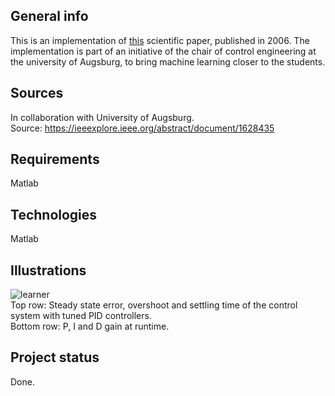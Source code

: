 ## General info
This is an implementation of [this](https://ieeexplore.ieee.org/abstract/document/1628435) scientific paper, published in 2006. The implementation is part of an initiative 
of the chair of control engineering at the university of Augsburg, to bring machine learning closer to the students.

## Sources
In collaboration with University of Augsburg. <br>
Source: https://ieeexplore.ieee.org/abstract/document/1628435

## Requirements
Matlab

## Technologies
Matlab

## Illustrations
![learner](https://user-images.githubusercontent.com/78420756/109501097-6b132800-7a97-11eb-8149-4276cd6c2b92.PNG) <br>
Top row: Steady state error, overshoot and settling time of the control system with tuned PID controllers. <br>
Bottom row: P, I and D gain at runtime.

## Project status
Done.
